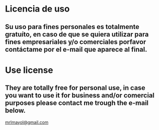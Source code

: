 # Licencia de uso
## Su uso para fines personales es totalmente gratuíto, en caso de que se quiera utilizar para fines empresariales y/o comerciales porfavor contáctame por el e-mail que aparece al final.

# Use license
## They are totally free for personal use, in case you want to use it for business and/or comercial purposes please contact me trough the e-mail below.

mrlmayol@gmail.com
